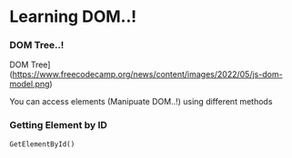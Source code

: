 # Learning DOM..!

### DOM Tree..!
DOM Tree](https://www.freecodecamp.org/news/content/images/2022/05/js-dom-model.png)

You can access elements (Manipuate DOM..!) using different methods

### Getting Element by ID
`GetElementById()`
